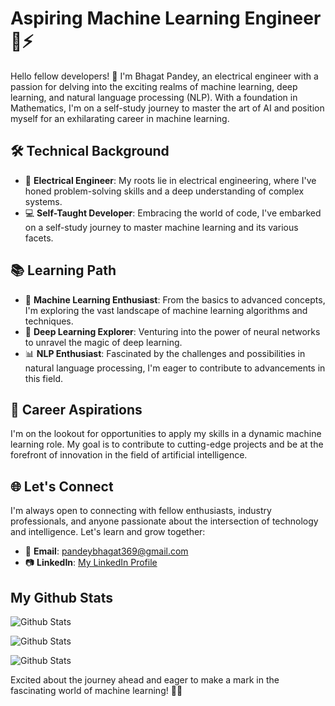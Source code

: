 # Aspiring Machine Learning Engineer 🤖⚡️

Hello fellow developers! 👋 I'm Bhagat Pandey, an electrical engineer with a passion for delving into the exciting realms of machine learning, deep learning, and natural language processing (NLP). With a foundation in Mathematics, I'm on a self-study journey to master the art of AI and position myself for an exhilarating career in machine learning.

## 🛠️ Technical Background

- 🧠 **Electrical Engineer**: My roots lie in electrical engineering, where I've honed problem-solving skills and a deep understanding of complex systems.
- 💻 **Self-Taught Developer**: Embracing the world of code, I've embarked on a self-study journey to master machine learning and its various facets.

## 📚 Learning Path

- 🤖 **Machine Learning Enthusiast**: From the basics to advanced concepts, I'm exploring the vast landscape of machine learning algorithms and techniques.
- 🚀 **Deep Learning Explorer**: Venturing into the power of neural networks to unravel the magic of deep learning.
- 📊 **NLP Enthusiast**: Fascinated by the challenges and possibilities in natural language processing, I'm eager to contribute to advancements in this field.

## 💼 Career Aspirations

I'm on the lookout for opportunities to apply my skills in a dynamic machine learning role. My goal is to contribute to cutting-edge projects and be at the forefront of innovation in the field of artificial intelligence.

## 🌐 Let's Connect

I'm always open to connecting with fellow enthusiasts, industry professionals, and anyone passionate about the intersection of technology and intelligence. Let's learn and grow together:

- 📧 **Email**: pandeybhagat369@gmail.com
- 📷 **LinkedIn**: [My LinkedIn Profile](www.linkedin.com/in/bhagat-pandey-1b18a2271)


## My Github Stats
![Github Stats](https://github-readme-stats.vercel.app/api?username=bpandey369)

![Github Stats](https://github-readme-streak-stats.herokuapp.com/?user=bpandey369)


![Github Stats](https://github-readme-stats.vercel.app/api/top-langs/?username=bpandey369)


Excited about the journey ahead and eager to make a mark in the fascinating world of machine learning! 🚀✨








<!--
**bpandey369/bpandey369** is a ✨ _special_ ✨ repository because its `README.md` (this file) appears on your GitHub profile.

Here are some ideas to get you started:

- 🔭 I’m currently working on ...
- 🌱 I’m currently learning ...
- 👯 I’m looking to collaborate on ...
- 🤔 I’m looking for help with ...
- 💬 Ask me about ...
- 📫 How to reach me: ...
- 😄 Pronouns: ...
- ⚡ Fun fact: ...
-->
